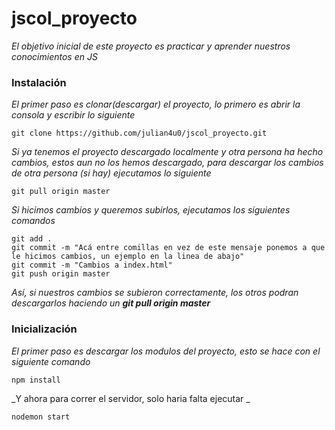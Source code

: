 # jscol_proyecto

_El objetivo inicial de este proyecto es practicar y aprender nuestros conocimientos en JS_

### Instalación 

_El primer paso es clonar(descargar) el proyecto, lo primero es abrir la consola y escribir lo siguiente_

```
git clone https://github.com/julian4u0/jscol_proyecto.git
```

_Si ya tenemos el proyecto descargado localmente y otra persona ha hecho cambios, estos aun no los hemos descargado, para descargar los cambios de otra persona (si hay) ejecutamos lo siguiente_

```
git pull origin master
```

_Si hicimos cambios y queremos subirlos, ejecutamos los siguientes comandos_

```
git add .
git commit -m "Acá entre comillas en vez de este mensaje ponemos a que le hicimos cambios, un ejemplo en la linea de abajo"
git commit -m "Cambios a index.html"
git push origin master
```
_Así, si nuestros cambios se subieron correctamente, los otros podran descargarlos haciendo un **git pull origin master**_


### Inicialización 

_El primer paso es descargar los modulos del proyecto, esto se hace con el siguiente comando_

```
npm install
```

_Y ahora para correr el servidor, solo haria falta ejecutar _

```
nodemon start
```
